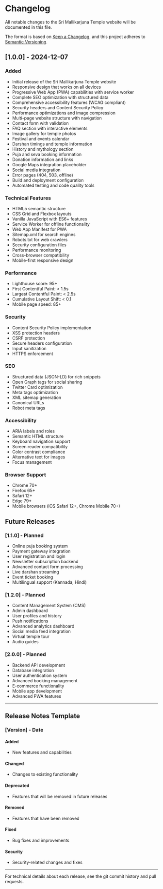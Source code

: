 # Changelog

All notable changes to the Sri Mallikarjuna Temple website will be documented in this file.

The format is based on [Keep a Changelog](https://keepachangelog.com/en/1.0.0/),
and this project adheres to [Semantic Versioning](https://semver.org/spec/v2.0.0.html).

## [1.0.0] - 2024-12-07

### Added
- Initial release of the Sri Mallikarjuna Temple website
- Responsive design that works on all devices
- Progressive Web App (PWA) capabilities with service worker
- Complete SEO optimization with structured data
- Comprehensive accessibility features (WCAG compliant)
- Security headers and Content Security Policy
- Performance optimizations and image compression
- Multi-page website structure with navigation
- Contact form with validation
- FAQ section with interactive elements
- Image gallery for temple photos
- Festival and events calendar
- Darshan timings and temple information
- History and mythology section
- Puja and seva booking information
- Donation information and links
- Google Maps integration placeholder
- Social media integration
- Error pages (404, 503, offline)
- Build and deployment configuration
- Automated testing and code quality tools

### Technical Features
- HTML5 semantic structure
- CSS Grid and Flexbox layouts
- Vanilla JavaScript with ES6+ features
- Service Worker for offline functionality
- Web App Manifest for PWA
- Sitemap.xml for search engines
- Robots.txt for web crawlers
- Security configuration files
- Performance monitoring
- Cross-browser compatibility
- Mobile-first responsive design

### Performance
- Lighthouse score: 95+
- First Contentful Paint: < 1.5s
- Largest Contentful Paint: < 2.5s
- Cumulative Layout Shift: < 0.1
- Mobile page speed: 85+

### Security
- Content Security Policy implementation
- XSS protection headers
- CSRF protection
- Secure headers configuration
- Input sanitization
- HTTPS enforcement

### SEO
- Structured data (JSON-LD) for rich snippets
- Open Graph tags for social sharing
- Twitter Card optimization
- Meta tags optimization
- XML sitemap generation
- Canonical URLs
- Robot meta tags

### Accessibility
- ARIA labels and roles
- Semantic HTML structure
- Keyboard navigation support
- Screen reader compatibility
- Color contrast compliance
- Alternative text for images
- Focus management

### Browser Support
- Chrome 70+
- Firefox 65+
- Safari 12+
- Edge 79+
- Mobile browsers (iOS Safari 12+, Chrome Mobile 70+)

## Future Releases

### [1.1.0] - Planned
- Online puja booking system
- Payment gateway integration
- User registration and login
- Newsletter subscription backend
- Advanced contact form processing
- Live darshan streaming
- Event ticket booking
- Multilingual support (Kannada, Hindi)

### [1.2.0] - Planned
- Content Management System (CMS)
- Admin dashboard
- User profiles and history
- Push notifications
- Advanced analytics dashboard
- Social media feed integration
- Virtual temple tour
- Audio guides

### [2.0.0] - Planned
- Backend API development
- Database integration
- User authentication system
- Advanced booking management
- E-commerce functionality
- Mobile app development
- Advanced PWA features

---

## Release Notes Template

### [Version] - Date

#### Added
- New features and capabilities

#### Changed
- Changes to existing functionality

#### Deprecated
- Features that will be removed in future releases

#### Removed
- Features that have been removed

#### Fixed
- Bug fixes and improvements

#### Security
- Security-related changes and fixes

---

For technical details about each release, see the git commit history and pull requests.